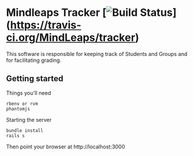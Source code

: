 # Mindleaps Tracker [![Build Status](https://travis-ci.org/MindLeaps/tracker.svg?branch=master)] (https://travis-ci.org/MindLeaps/tracker)

This software is responsible for keeping track of Students and Groups and for facilitating grading.

## Getting started

Things you'll need

    rbenv or rvm
    phantomjs

Starting the server

    bundle install
    rails s

Then point your browser at http://localhost:3000
